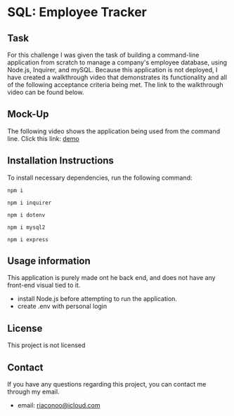 # SQL: Employee Tracker

## Task

For this challenge I was given the task of building a command-line application from scratch to manage a company's employee database, using Node.js, Inquirer, and mySQL. Because this application is not deployed, I have created a walkthrough video that demonstrates its functionality and all of the following acceptance criteria being met. The link to the walkthrough video can be found below.

## Mock-Up

The following video shows the application being used from the command line. Click this link:
[demo](https://youtu.be/rIDedIZuR74)

## Installation Instructions

To install necessary dependencies, run the following command:

```
npm i
```
```
npm i inquirer
```
```
npm i dotenv
```
```
npm i mysql2
```
```
npm i express
```

## Usage information

This application is purely made ont he back end, and does not have any front-end visual tied to it. 

- install Node.js before attempting to run the application.
- create .env with personal login

## License

This project is not licensed

## Contact

If you have any questions regarding this project, you can contact me through my email.

- email: riaconoo@icloud.com

